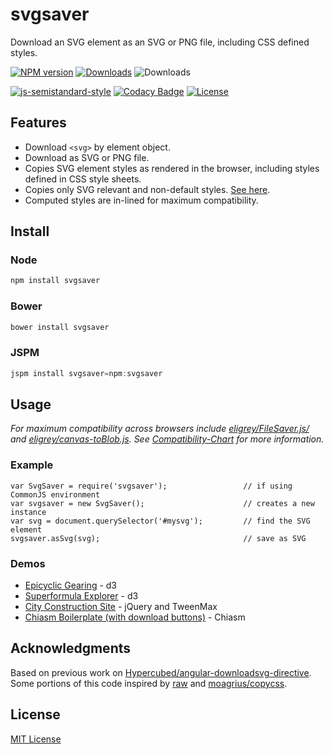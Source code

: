 # svgsaver

Download an SVG element as an SVG or PNG file, including CSS defined styles.

[![NPM version][npm-badge]][npm]
[![Downloads][download-badge]][npm]
![Downloads][bower-badge]

[![js-semistandard-style][standard-badge]][semistandard]
[![Codacy Badge][codacy-badge]][Codacy]
[![License][license-badge]][MIT License]

## Features
- Download `<svg>` by element object.
- Download as SVG or PNG file.
- Copies SVG element styles as rendered in the browser, including styles defined in CSS style sheets.
- Copies only SVG relevant and non-default styles.  [See here](http://www.w3.org/TR/SVG/propidx.html).
- Computed styles are in-lined for maximum compatibility.

## Install

### Node

```js
npm install svgsaver
```

### Bower

```js
bower install svgsaver
```

### JSPM

```js
jspm install svgsaver=npm:svgsaver
```

## Usage

*For maximum compatibility across browsers include [eligrey/FileSaver.js/](https://github.com/eligrey/FileSaver.js) and [eligrey/canvas-toBlob.js](https://github.com/eligrey/canvas-toBlob.js). See [Compatibility-Chart](https://github.com/Hypercubed/svgsaver/wiki/Compatibility-Chart) for more information.*

### Example

```
var SvgSaver = require('svgsaver');                 // if using CommonJS environment
var svgsaver = new SvgSaver();                      // creates a new instance
var svg = document.querySelector('#mysvg');         // find the SVG element
svgsaver.asSvg(svg);                                // save as SVG
```

### Demos

- [Epicyclic Gearing](http://bl.ocks.org/Hypercubed/db9e99d761f90d87cf43) - d3
- [Superformula Explorer](http://bl.ocks.org/Hypercubed/58fff7215e53d6565f32) - d3
- [City Construction Site](http://codepen.io/Hypercubed/pen/OyWadQ) - jQuery and TweenMax
- [Chiasm Boilerplate (with download buttons)](http://bl.ocks.org/Hypercubed/b01a767b41b0e679aade) - Chiasm

## Acknowledgments
Based on previous work on [Hypercubed/angular-downloadsvg-directive](https://github.com/Hypercubed/angular-downloadsvg-directive).  Some portions of this code inspired by [raw](https://github.com/densitydesign/raw/blob/master/js/directives.js) and [moagrius/copycss](https://github.com/moagrius/copycss).

## License
[MIT License]

[npm]: https://npmjs.org/package/svgsaver
[bower]: https://npmjs.org/package/svgsaver
[semistandard]: https://github.com/Flet/semistandard
[Codacy]: https://www.codacy.com/app/hypercubed/svgsaver
[MIT License]: http://en.wikipedia.org/wiki/MIT_License

[npm-badge]: https://img.shields.io/npm/v/svgsaver.svg
[bower-badge]: https://img.shields.io/bower/v/svgsaver.svg
[standard-badge]: https://img.shields.io/badge/code%20style-semistandard-brightgreen.svg
[download-badge]: http://img.shields.io/npm/dm/svgsaver.svg
[codacy-badge]: https://api.codacy.com/project/badge/6fe47dae30b34d2da78572b3ea36cfe0
[license-badge]: https://img.shields.io/badge/license-MIT-blue.svg
